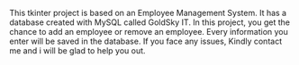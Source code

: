 This tkinter project is based on an Employee Management System. It has a database created with MySQL called GoldSky IT. In this project, you get the chance to add an employee or remove an 
employee. Every information you enter will be saved in the database. If you face any issues, Kindly contact me and i will be glad to help you out. 
